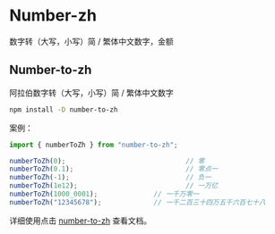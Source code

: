 # Number-zh

数字转（大写，小写）简 / 繁体中文数字，金额

## Number-to-zh

阿拉伯数字转（大写，小写）简 / 繁体中文数字

```bash
npm install -D number-to-zh
```

案例：

```ts
import { numberToZh } from "number-to-zh";

numberToZh(0);								// 零
numberToZh(0.1);							// 零点一
numberToZh(-1);								// 负一
numberToZh(1e12);							// 一万亿
numberToZh(1000_0001);				// 一千万零一
numberToZh("12345678");				// 一千二百三十四万五千六百七十八
```

详细使用点击 [number-to-zh](https://github.com/condorheroblog/number-zh/tree/main/packages/number-to-zh) 查看文档。
